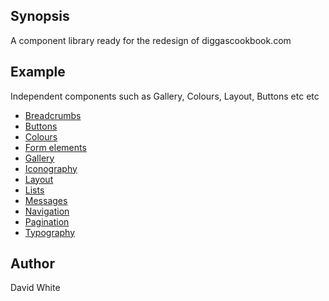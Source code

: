 ## Synopsis

A component library ready for the redesign of diggascookbook.com

## Example

Independent components such as Gallery, Colours, Layout, Buttons etc etc

* <a href="https://cdn.rawgit.com/webdigga/diggascookbook-components/master/library/breadcrumbs/index.html">Breadcrumbs</a>
* <a href="https://cdn.rawgit.com/webdigga/diggascookbook-components/master/library/buttons/index.html">Buttons</a>
* <a href="https://cdn.rawgit.com/webdigga/diggascookbook-components/master/library/colours/index.html">Colours</a>
* <a href="https://cdn.rawgit.com/webdigga/diggascookbook-components/master/library/form-elements/index.html">Form elements</a>
* <a href="https://cdn.rawgit.com/webdigga/diggascookbook-components/master/library/gallery/index.html">Gallery</a>
* <a href="https://cdn.rawgit.com/webdigga/diggascookbook-components/master/library/iconography/index.html">Iconography</a>
* <a href="https://cdn.rawgit.com/webdigga/diggascookbook-components/master/library/layout/index.html">Layout</a>
* <a href="https://cdn.rawgit.com/webdigga/diggascookbook-components/master/library/lists/index.html">Lists</a>
* <a href="https://cdn.rawgit.com/webdigga/diggascookbook-components/master/library/messages/index.html">Messages</a>
* <a href="https://cdn.rawgit.com/webdigga/diggascookbook-components/master/library/navigation/index.html">Navigation</a>
* <a href="https://cdn.rawgit.com/webdigga/diggascookbook-components/master/library/pagination/index.html">Pagination</a>
* <a href="https://cdn.rawgit.com/webdigga/diggascookbook-components/master/library/typography/index.html">Typography</a>

## Author

David White